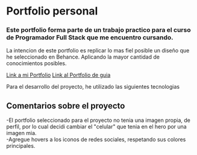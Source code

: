 
<h1> Portfolio personal</h1>
<h3> Este portfolio forma parte de un trabajo practico para el curso de Programador Full Stack que me encuentro cursando.</h3>
<p>La intencion de este portfolio es replicar lo mas fiel posible un diseño que he seleccionado en Behance. Aplicando la mayor cantidad de conocimientos posibles.</p>
<section class="botones">
<a href="https://edgardo-del-real.github.io/Portfolio/">Link a mi Portfolio</a>
<a href="https://www.behance.net/gallery/159945141/Portfolio-Web-Design-UI">Link al Portfolio de guia</a>
</section>
<section class="skills">
<p>Para el desarrollo del proyecto, he utilizado las siguientes tecnologias</p>
    <div> 
    <i class="bi bi-github"></i>
    <i class="bi bi-filetype-css"></i>
    <i class="bi bi-filetype-html"></i>
    </div>
</section>
<section clss="comentarios">
    <h2>Comentarios sobre el proyecto</h2>
    <p>-El portfolio seleccionado para el proyecto no tenia una imagen propia, de perfil, por lo cual decidi cambiar el "celular" que tenia en el hero por una imagen mia.<br>
    -Agregue hovers a los iconos de redes sociales, respetando sus colores principales.</p>
</section>